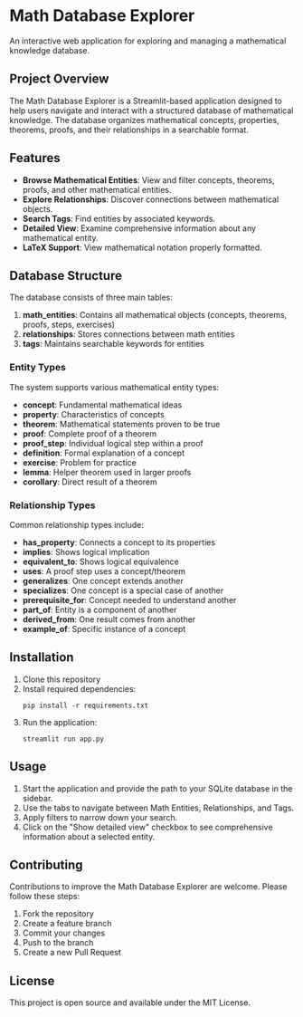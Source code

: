 # Math Database Explorer

An interactive web application for exploring and managing a mathematical knowledge database.

## Project Overview

The Math Database Explorer is a Streamlit-based application designed to help users navigate and interact with a structured database of mathematical knowledge. The database organizes mathematical concepts, properties, theorems, proofs, and their relationships in a searchable format.

## Features

- **Browse Mathematical Entities**: View and filter concepts, theorems, proofs, and other mathematical entities.
- **Explore Relationships**: Discover connections between mathematical objects.
- **Search Tags**: Find entities by associated keywords.
- **Detailed View**: Examine comprehensive information about any mathematical entity.
- **LaTeX Support**: View mathematical notation properly formatted.

## Database Structure

The database consists of three main tables:

1. **math_entities**: Contains all mathematical objects (concepts, theorems, proofs, steps, exercises)
2. **relationships**: Stores connections between math entities
3. **tags**: Maintains searchable keywords for entities

### Entity Types

The system supports various mathematical entity types:

- **concept**: Fundamental mathematical ideas
- **property**: Characteristics of concepts
- **theorem**: Mathematical statements proven to be true
- **proof**: Complete proof of a theorem
- **proof_step**: Individual logical step within a proof
- **definition**: Formal explanation of a concept
- **exercise**: Problem for practice
- **lemma**: Helper theorem used in larger proofs
- **corollary**: Direct result of a theorem

### Relationship Types

Common relationship types include:

- **has_property**: Connects a concept to its properties
- **implies**: Shows logical implication
- **equivalent_to**: Shows logical equivalence
- **uses**: A proof step uses a concept/theorem
- **generalizes**: One concept extends another
- **specializes**: One concept is a special case of another
- **prerequisite_for**: Concept needed to understand another
- **part_of**: Entity is a component of another
- **derived_from**: One result comes from another
- **example_of**: Specific instance of a concept

## Installation

1. Clone this repository
2. Install required dependencies:
   ```
   pip install -r requirements.txt
   ```
3. Run the application:
   ```
   streamlit run app.py
   ```

## Usage

1. Start the application and provide the path to your SQLite database in the sidebar.
2. Use the tabs to navigate between Math Entities, Relationships, and Tags.
3. Apply filters to narrow down your search.
4. Click on the "Show detailed view" checkbox to see comprehensive information about a selected entity.

## Contributing

Contributions to improve the Math Database Explorer are welcome. Please follow these steps:

1. Fork the repository
2. Create a feature branch
3. Commit your changes
4. Push to the branch
5. Create a new Pull Request

## License

This project is open source and available under the MIT License.
